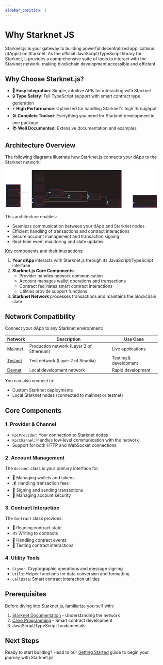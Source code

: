 ```yaml
---
sidebar_position: 1
---
```


# Why Starknet JS

Starknet.js is your gateway to building powerful decentralized applications (dApps) on Starknet. As the official JavaScript/TypeScript library for Starknet, it provides a comprehensive suite of tools to interact with the Starknet network, making blockchain development accessible and efficient.

## Why Choose Starknet.js?

- 🚀 **Easy Integration**: Simple, intuitive APIs for interacting with Starknet
- 🔒 **Type Safety**: Full TypeScript support with smart contract type generation
- ⚡ **High Performance**: Optimized for handling Starknet's high throughput
- 🛠️ **Complete Toolset**: Everything you need for Starknet development in one package
- 📚 **Well Documented**: Extensive documentation and examples

## Architecture Overview

The following diagrams illustrate how Starknet.js connects your dApp to the Starknet network:

![Starknet.js Architecture](./pictures/why-starknet.svg)

This architecture enables:

- Seamless communication between your dApp and Starknet nodes
- Efficient handling of transactions and contract interactions
- Secure account management and transaction signing
- Real-time event monitoring and state updates

Key components and their interactions:

1. **Your dApp** interacts with Starknet.js through its JavaScript/TypeScript interface
2. **Starknet.js Core Components**:
   - Provider handles network communication
   - Account manages wallet operations and transactions
   - Contract facilitates smart contract interactions
   - Utilities provide support functions
3. **Starknet Network** processes transactions and maintains the blockchain state

## Network Compatibility

Connect your dApp to any Starknet environment:

| Network                                                   | Description                              | Use Case              |
| --------------------------------------------------------- | ---------------------------------------- | --------------------- |
| [Mainnet](https://starkscan.co)                           | Production network (Layer 2 of Ethereum) | Live applications     |
| [Testnet](https://sepolia.starkscan.co/)                  | Test network (Layer 2 of Sepolia)        | Testing & development |
| [Devnet](https://github.com/0xSpaceShard/starknet-devnet) | Local development network                | Rapid development     |

You can also connect to:

- Custom Starknet deployments
- Local Starknet nodes (connected to mainnet or testnet)

## Core Components

### 1. Provider & Channel

- `RpcProvider`: Your connection to Starknet nodes
- `RpcChannel`: Handles low-level communication with the network
- Support for both HTTP and WebSocket connections

### 2. Account Management

The `Account` class is your primary interface for:

- 💼 Managing wallets and tokens
- 💰 Handling transaction fees
- 📝 Signing and sending transactions
- 🔐 Managing account security

### 3. Contract Interaction

The `Contract` class provides:

- 📖 Reading contract state
- ✍️ Writing to contracts
- 🔄 Handling contract events
- 🧪 Testing contract interactions

### 4. Utility Tools

- `Signer`: Cryptographic operations and message signing
- `Utils`: Helper functions for data conversion and formatting
- `CallData`: Smart contract interaction utilities

## Prerequisites

Before diving into Starknet.js, familiarize yourself with:

1. [Starknet Documentation](https://docs.starknet.io/documentation/) - Understanding the network
2. [Cairo Programming](https://book.cairo-lang.org/) - Smart contract development
3. JavaScript/TypeScript fundamentals

## Next Steps

Ready to start building? Head to our [Getting Started](./intro.md) guide to begin your journey with Starknet.js!
